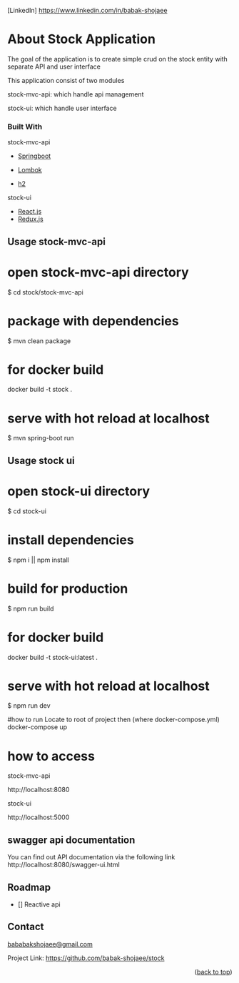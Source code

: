 

[LinkedIn] https://www.linkedin.com/in/babak-shojaee


# About Stock Application
The goal of the application is to create simple crud on the stock entity with separate API and user interface

This application consist of two modules

stock-mvc-api: which handle api management

stock-ui: which handle user interface

### Built With


stock-mvc-api

* [Springboot](https://spring.io/projects/spring-boot)

* [Lombok](https://projectlombok.org/)

* [h2](https://www.h2database.com/)


stock-ui
* [React.js](https://reactjs.org/)
* [Redux.js](https://redux.js.org/)


<!-- USAGE EXAMPLES -->
## Usage stock-mvc-api

# open stock-mvc-api directory
$ cd stock/stock-mvc-api

# package  with dependencies
$ mvn clean package

# for docker build
docker build -t stock  .

# serve with hot reload at localhost
$ mvn spring-boot run

## Usage stock ui
# open stock-ui directory
$ cd stock-ui

# install dependencies
$ npm i || npm install

# build for production
$ npm run build

# for docker build
docker build -t stock-ui:latest .

# serve with hot reload at localhost
$ npm run dev

#how to run 
Locate to root of project then (where docker-compose.yml)
docker-compose up

# how to access 
stock-mvc-api

http://localhost:8080

stock-ui

http://localhost:5000


## swagger api documentation
You can find out API documentation via the following link
http://localhost:8080/swagger-ui.html

<!-- ROADMAP -->
## Roadmap

- [] Reactive api


<!-- CONTACT -->
## Contact
bababakshojaee@gmail.com



Project Link: https://github.com/babak-shojaee/stock

<p align="right">(<a href="#top">back to top</a>)</p>





[linkedin-url]: https://linkedin.com/in/babakshojaee
[product-screenshot]: images/stock-scrrenshot.png
